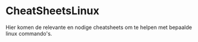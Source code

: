 CheatSheetsLinux
================
Hier komen de relevante en nodige cheatsheets om te helpen met bepaalde linux commando's.
